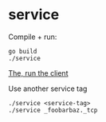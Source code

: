 # service

Compile + run:

```
go build
./service
```

[The, run the client](../service)


Use another service tag

```
./service <service-tag>
./service _foobarbaz._tcp
```
